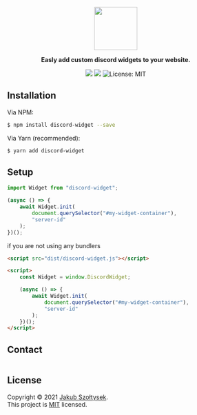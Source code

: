 <p align="center">
  <img height=100 src="https://svgshare.com/i/Zv4.svg" />
</p>

<p align="center">
    <strong>Easly add custom discord widgets to your website.</strong>
</p>

<p align="center">
  <img src="https://img.shields.io/npm/v/discord-widget.svg?style=for-the-badge"/>
  <img src="https://img.shields.io/npm/dm/discord-widget.svg?style=for-the-badge"/>
  <img alt="License: MIT" src="https://img.shields.io/badge/license-MIT-yellow.svg?style=for-the-badge" />
</p>

## Installation

Via NPM:

```bash
$ npm install discord-widget --save
```

Via Yarn (recommended):

```bash
$ yarn add discord-widget
```

## Setup

```js
import Widget from "discord-widget";

(async () => {
    await Widget.init(
        document.querySelector("#my-widget-container"),
        "server-id"
    );
})();
```

if you are not using any bundlers

```html
<script src="dist/discord-widget.js"></script>

<script>
    const Widget = window.DiscordWidget;

    (async () => {
        await Widget.init(
            document.querySelector("#my-widget-container"),
            "server-id"
        );
    })();
</script>
```

## Contact

[<img src="https://discordapp.com/api/guilds/600381707073486871/widget.png?style=banner1" alt="">](https://discord.gg/dS6uuAbyYX)

## License

Copyright © 2021 [Jakub Szołtysek](https://github.com/sveenxx).<br />
This project is [MIT](https://github.com/sveenxx/discord-widget/blob/master/LICENSE) licensed.
